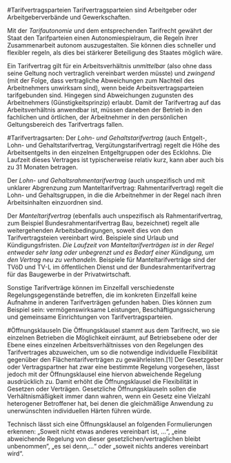 #Tarifvertragsparteien
Tarifvertragsparteien sind  Arbeitgeber oder Arbeitgeberverbände und Gewerkschaften.

Mit der *Tarifautonomie* und dem entsprechenden Tarifrecht gewährt der Staat den Tarifparteien einen Autonomiespielraum, die Regeln ihrer Zusammenarbeit autonom auszugestalten. Sie können dies schneller und flexibler regeln, als dies bei stärkerer Beteiligung des Staates möglich wäre.

Ein Tarifvertrag gilt für ein Arbeitsverhältnis *unmittelba*r (also ohne dass seine Geltung noch vertraglich vereinbart werden müsste) und *zwingend* (mit der Folge, dass vertragliche Abweichungen zum Nachteil des Arbeitnehmers unwirksam sind), wenn beide Arbeitsvertragsparteien tarifgebunden sind. Hingegen sind Abweichungen zugunsten des Arbeitnehmers (Günstigkeitsprinzip) erlaubt. Damit der Tarifvertrag auf das Arbeitsverhältnis anwendbar ist, müssen daneben der Betrieb in den fachlichen und örtlichen, der Arbeitnehmer in den persönlichen Geltungsbereich des Tarifvertrags fallen.

#Tarifvertragsarten:
Der *Lohn- und Gehaltstarifvertrag* (auch Entgelt-, Lohn- und Gehaltstarifvertrag, Vergütungstarifvertrag) regelt die Höhe des Arbeitsentgelts in den einzelnen Entgeltgruppen oder des Ecklohns. Die Laufzeit dieses Vertrages ist typischerweise relativ kurz, kann aber auch bis zu 31 Monaten betragen.

Der *Lohn- und Gehaltsrahmentarifvertrag* (auch unspezifisch und mit unklarer Abgrenzung zum Manteltarifvertrag: Rahmentarifvertrag) regelt die Lohn- und Gehaltsgruppen, in die die Arbeitnehmer in der Regel nach ihren Arbeitsinhalten einzuordnen sind.

Der *Manteltarifvertrag* (ebenfalls auch unspezifisch als Rahmentarifvertrag, zum Beispiel Bundesrahmentarifvertrag Bau, bezeichnet) regelt alle weitergehenden Arbeitsbedingungen, soweit dies von den Tarifvertragsteien vereinbart wird. Beispiele sind Urlaub und Kündigungsfristen. *Die Laufzeit von Manteltarifverträgen ist in der Regel entweder sehr lang oder unbegrenzt und es Bedarf einer Kündigung, um den Vertrag neu zu verhandeln.* Beispiele für Manteltarifverträge sind der TVöD und TV-L im öffentlichen Dienst und der Bundesrahmentarifvertrag für das Baugewerbe in der Privatwirtschaft.

Sonstige Tarifverträge können im Einzelfall verschiedenste Regelungsgegenstände betreffen, die im konkreten Einzelfall keine Aufnahme in anderen Tarifverträgen gefunden haben. Dies können zum Beispiel sein: vermögenswirksame Leistungen, Beschäftigungssicherung und gemeinsame Einrichtungen von Tarifvertragsparteien.

#Öffnungsklauseln
Die Öffnungsklausel stammt aus dem Tarifrecht, wo sie einzelnen Betrieben die Möglichkeit einräumt, auf Betriebsebene oder der Ebene eines einzelnen Arbeitsverhältnisses von den Regelungen des Tarifvertrages abzuweichen, um so die notwendige individuelle Flexibilität gegenüber den Flächentarifverträgen zu gewährleisten.[1] Der Gesetzgeber oder Vertragspartner hat zwar eine bestimmte Regelung vorgesehen, lässt jedoch mit der Öffnungsklausel eine hiervon abweichende Regelung ausdrücklich zu. Damit erhöht die Öffnungsklausel die Flexibilität in Gesetzen oder Verträgen. Gesetzliche Öffnungsklauseln sollen die Verhältnismäßigkeit immer dann wahren, wenn ein Gesetz eine Vielzahl heterogener Betroffener hat, bei denen die gleichmäßige Anwendung zu unerwünschten individuellen Härten führen würde.

Technisch lässt sich eine Öffnungsklausel an folgenden Formulierungen erkennen: „Soweit nicht etwas anderes vereinbart ist, …“, „eine abweichende Regelung von dieser gesetzlichen/vertraglichen bleibt unbenommen“, „es sei denn,...“ oder „soweit nichts anderes vereinbart wird“.

